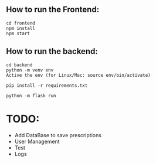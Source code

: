 
## How to run the Frontend:
```
cd frontend
npm install
npm start
```

## How to run the backend:
```
cd backend
python -m venv env
Active the env (for Linux/Mac: source env/bin/activate)

pip install -r requirements.txt

python -m flask run

```

# TODO:
- Add DataBase to save prescriptions 
- User Management
- Test
- Logs
